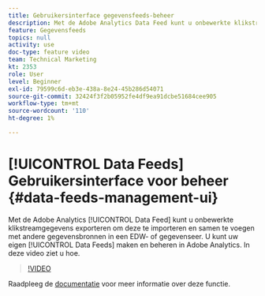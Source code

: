 ```yaml
---
title: Gebruikersinterface gegevensfeeds-beheer
description: Met de Adobe Analytics Data Feed kunt u onbewerkte klikstreamgegevens exporteren om te importeren en samen te voegen met andere gegevensbronnen in een EDW- of gegevenseer. U kunt uw eigen gegevensfeeds maken en beheren in Adobe Analytics. In deze video ziet u hoe.
feature: Gegevensfeeds
topics: null
activity: use
doc-type: feature video
team: Technical Marketing
kt: 2353
role: User
level: Beginner
exl-id: 79599c6d-eb3e-438a-8e24-45b286d54071
source-git-commit: 32424f3f2b05952fe4df9ea91dcbe51684cee905
workflow-type: tm+mt
source-wordcount: '110'
ht-degree: 1%

---
```


# [!UICONTROL Data Feeds] Gebruikersinterface voor beheer {#data-feeds-management-ui}

Met de Adobe Analytics [!UICONTROL Data Feed] kunt u onbewerkte klikstreamgegevens exporteren om deze te importeren en samen te voegen met andere gegevensbronnen in een EDW- of gegevenseer. U kunt uw eigen [!UICONTROL Data Feeds] maken en beheren in Adobe Analytics. In deze video ziet u hoe.

>[!VIDEO](https://video.tv.adobe.com/v/25452/?quality=12)

Raadpleeg de [documentatie](https://marketing.adobe.com/resources/help/en_US/reference/analytics-data-feed.html) voor meer informatie over deze functie.
